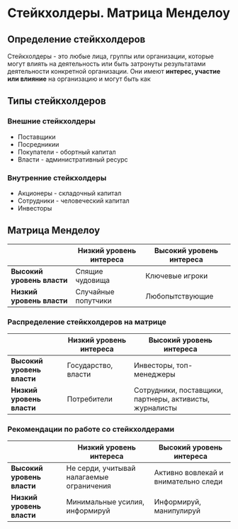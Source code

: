 # Стейкхолдеры. Матрица Менделоу

## Определение стейкхолдеров

Стейкхолдеры - это любые лица, группы или организации, которые могут влиять на деятельность или быть затронуты результатами деятельности конкретной организации. Они имеют **интерес, участие или влияние** на организацию и могут быть как

## Типы стейкхолдеров

### Внешние стейкхолдеры

- Поставщики
- Посредникии
- Покупатели - обортный капитал
- Власти - административный ресурс

### Внутренние стейкхолдеры

- Акционеры - складочный капитал
- Сотрудники - человеческий капитал
- Инвесторы

## Матрица Менделоу

|                            | **Низкий уровень интереса** | **Высокий уровень интереса** |
| -------------------------- | --------------------------- | ---------------------------- |
| **Высокий уровень власти** | Спящие чудовища             | Ключевые игроки              |
| **Низкий уровень власти**  | Случайные попутчики         | Любопытствующие              |

### Распределение стейкхолдеров на матрице

|                            | **Низкий уровень интереса** | **Высокий уровень интереса**                            |
| -------------------------- | --------------------------- | ------------------------------------------------------- |
| **Высокий уровень власти** | Государство, власти         | Инвесторы, топ-менеджеры                                |
| **Низкий уровень власти**  | Потребители                 | Сотрудники, поставщики, партнеры, активисты, журналисты |

### Рекомендации по работе со стейкхолдерами

|                            | **Низкий уровень интереса**               | **Высокий уровень интереса**         |
| -------------------------- | ----------------------------------------- | ------------------------------------ |
| **Высокий уровень власти** | Не серди, учитывай налагаемые ограничения | Активно вовлекай и внимательно следи |
| **Низкий уровень власти**  | Минимальные усилия, информируй            | Информируй, манипулируй              |
